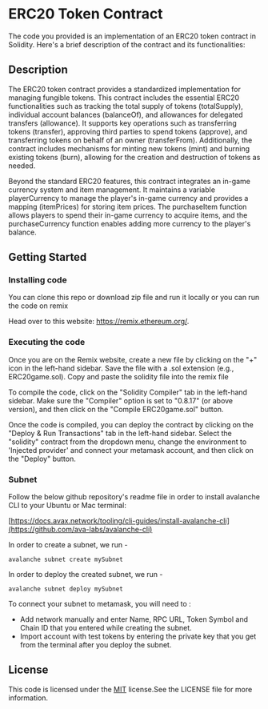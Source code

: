 
# ERC20 Token Contract


The code you provided is an implementation of an ERC20 token contract in Solidity. Here's a brief description of the contract and its functionalities:

## Description

The ERC20 token contract provides a standardized implementation for managing fungible tokens. This contract includes the essential ERC20 functionalities such as tracking the total supply of tokens (totalSupply), individual account balances (balanceOf), and allowances for delegated transfers (allowance). It supports key operations such as transferring tokens (transfer), approving third parties to spend tokens (approve), and transferring tokens on behalf of an owner (transferFrom). Additionally, the contract includes mechanisms for minting new tokens (mint) and burning existing tokens (burn), allowing for the creation and destruction of tokens as needed.

Beyond the standard ERC20 features, this contract integrates an in-game currency system and item management. It maintains a variable playerCurrency to manage the player's in-game currency and provides a mapping (itemPrices) for storing item prices. The purchaseItem function allows players to spend their in-game currency to acquire items, and the purchaseCurrency function enables adding more currency to the player's balance.

## Getting Started
 
 ### Installing code

 You can clone this repo or download zip file and run it locally or you can run the code on remix 

 Head over to this website: https://remix.ethereum.org/.
 ### Executing the code

Once you are on the Remix website, create a new file by clicking on the "+" icon in the left-hand sidebar. Save the file with a .sol extension (e.g., ERC20game.sol). Copy and paste the solidity file into the remix file

To compile the code, click on the "Solidity Compiler" tab in the left-hand sidebar. Make sure the "Compiler" option is set to "0.8.17" (or above version), and then click on the "Compile ERC20game.sol" button.

Once the code is compiled, you can deploy the contract by clicking on the "Deploy & Run Transactions" tab in the left-hand sidebar. Select the "solidity" contract from the dropdown menu, change the environment to 'Injected provider' and connect your metamask account, and then click on the "Deploy" button.

### Subnet 
 
Follow the below github repository's readme file in order to install avalanche CLI to your Ubuntu or Mac terminal:
 
 [https://docs.avax.network/tooling/cli-guides/install-avalanche-cli](https://github.com/ava-labs/avalanche-cli)

In order to create a subnet, we run -

```
avalanche subnet create mySubnet
```

In order to deploy the created subnet, we run -

```
avalanche subnet deploy mySubnet
```

To connect your subnet to metamask, you will need to :

* Add network manually and enter Name, RPC URL, Token Symbol and Chain ID that you entered while creating the subnet.
* Import account with test tokens by entering the private key that you get from the terminal after you deploy the subnet.

 
## License

This code is licensed under the [MIT](https://choosealicense.com/licenses/mit/) license.See the LICENSE file for more information.


